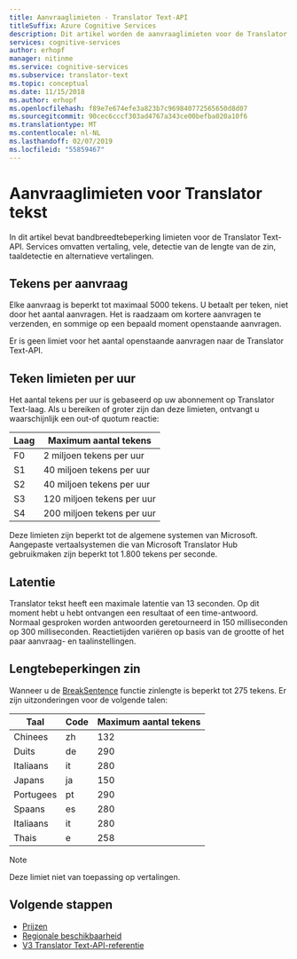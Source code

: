 ```yaml
---
title: Aanvraaglimieten - Translator Text-API
titleSuffix: Azure Cognitive Services
description: Dit artikel worden de aanvraaglimieten voor de Translator Text-API. Kosten worden berekend op basis van aantal tekens, geen aanvraag frequentie met een limiet van 5000 tekens per aanvraag. Teken limieten zijn abonnement op basis van met F0 beperkt tot 2 miljoen tekens per uur.
services: cognitive-services
author: erhopf
manager: nitinme
ms.service: cognitive-services
ms.subservice: translator-text
ms.topic: conceptual
ms.date: 11/15/2018
ms.author: erhopf
ms.openlocfilehash: f89e7e674efe3a823b7c969840772565650d8d07
ms.sourcegitcommit: 90cec6cccf303ad4767a343ce00befba020a10f6
ms.translationtype: MT
ms.contentlocale: nl-NL
ms.lasthandoff: 02/07/2019
ms.locfileid: "55859467"
---
```

# <a name="request-limits-for-translator-text"></a>Aanvraaglimieten voor Translator tekst

In dit artikel bevat bandbreedtebeperking limieten voor de Translator Text-API. Services omvatten vertaling, vele, detectie van de lengte van de zin, taaldetectie en alternatieve vertalingen.

## <a name="character-limits-per-request"></a>Tekens per aanvraag

Elke aanvraag is beperkt tot maximaal 5000 tekens. U betaalt per teken, niet door het aantal aanvragen. Het is raadzaam om kortere aanvragen te verzenden, en sommige op een bepaald moment openstaande aanvragen.

Er is geen limiet voor het aantal openstaande aanvragen naar de Translator Text-API.

## <a name="character-limits-per-hour"></a>Teken limieten per uur

Het aantal tekens per uur is gebaseerd op uw abonnement op Translator Text-laag. Als u bereiken of groter zijn dan deze limieten, ontvangt u waarschijnlijk een out-of quotum reactie:

| Laag | Maximum aantal tekens |
|------|-----------------|
| F0 | 2 miljoen tekens per uur |
| S1 | 40 miljoen tekens per uur |
| S2 | 40 miljoen tekens per uur |
| S3 | 120 miljoen tekens per uur |
| S4 | 200 miljoen tekens per uur |

Deze limieten zijn beperkt tot de algemene systemen van Microsoft. Aangepaste vertaalsystemen die van Microsoft Translator Hub gebruikmaken zijn beperkt tot 1.800 tekens per seconde.

## <a name="latency"></a>Latentie

Translator tekst heeft een maximale latentie van 13 seconden. Op dit moment hebt u hebt ontvangen een resultaat of een time-antwoord. Normaal gesproken worden antwoorden geretourneerd in 150 milliseconden op 300 milliseconden. Reactietijden variëren op basis van de grootte of het paar aanvraag- en taalinstellingen.

## <a name="sentence-length-limits"></a>Lengtebeperkingen zin

Wanneer u de [BreakSentence](https://docs.microsoft.com/azure/cognitive-services/translator/reference/v3-0-break-sentence) functie zinlengte is beperkt tot 275 tekens. Er zijn uitzonderingen voor de volgende talen:

| Taal | Code | Maximum aantal tekens |
|----------|------|-----------------|
| Chinees | zh | 132 |
| Duits | de | 290 |
| Italiaans | it | 280 |
| Japans | ja | 150 |
| Portugees | pt | 290 |
| Spaans | es | 280 |
| Italiaans | it | 280 |
| Thais | e | 258 |

> [!NOTE]
> Deze limiet niet van toepassing op vertalingen.

## <a name="next-steps"></a>Volgende stappen

* [Prijzen](https://azure.microsoft.com/pricing/details/cognitive-services/translator-text-api/)
* [Regionale beschikbaarheid](https://azure.microsoft.com/global-infrastructure/services/?products=cognitive-services)
* [V3 Translator Text-API-referentie](https://docs.microsoft.com/azure/cognitive-services/translator/reference/v3-0-reference)
